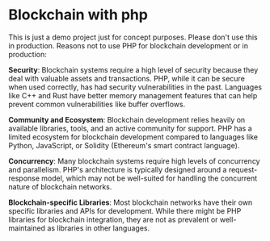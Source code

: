 # Blockchain with php
This is just a demo project just for concept purposes. Please don't use this in production. Reasons not to use PHP for blockchain development or in production:

**Security**: Blockchain systems require a high level of security because they deal with valuable assets and transactions. PHP, while it can be secure when used correctly, has had security vulnerabilities in the past. Languages like C++ and Rust have better memory management features that can help prevent common vulnerabilities like buffer overflows.

**Community and Ecosystem**: Blockchain development relies heavily on available libraries, tools, and an active community for support. PHP has a limited ecosystem for blockchain development compared to languages like Python, JavaScript, or Solidity (Ethereum's smart contract language).

**Concurrency**: Many blockchain systems require high levels of concurrency and parallelism. PHP's architecture is typically designed around a request-response model, which may not be well-suited for handling the concurrent nature of blockchain networks.

**Blockchain-specific Libraries**: Most blockchain networks have their own specific libraries and APIs for development. While there might be PHP libraries for blockchain integration, they are not as prevalent or well-maintained as libraries in other languages.
